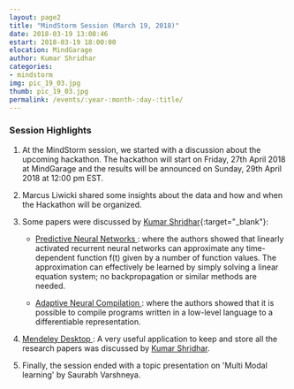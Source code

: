 ```yaml
---
layout: page2
title: "MindStorm Session (March 19, 2018)"
date: 2018-03-19 13:08:46
estart: 2018-03-19 18:00:00
elocation: MindGarage
author: Kumar Shridhar
categories:
- mindstorm
img: pic_19_03.jpg
thumb: pic_19_03.jpg
permalink: /events/:year-:month-:day-:title/
---
```


### Session Highlights

1. At the MindStorm session, we started with a discussion about the upcoming hackathon. The hackathon will start on Friday, 27th April 2018 at MindGarage and the results will be announced on Sunday, 29th April 2018 at 12:00 pm EST.

2.  Marcus Liwicki shared some insights about the data and how and when the Hackathon will be organized.

3.  Some papers were discussed by [Kumar Shridhar](https://kumar-shridhar.github.io/){:target="_blank"}:

    - <a href="https://arxiv.org/abs/1802.03308" target="_blank">Predictive Neural Networks </a> : where the authors showed that linearly activated recurrent neural networks can approximate any time-dependent function f(t) given by a number of function values. The approximation can effectively be learned by simply solving a linear equation system; no backpropagation or similar methods are needed.

    - <a href="https://arxiv.org/pdf/1605.07969.pdf" target="_blank">Adaptive Neural Compilation </a> : where the authors showed that it is possible to compile programs written in a low-level language to a differentiable representation.

4.  <a href="https://www.mendeley.com/guides/desktop" target="_blank"> Mendeley Desktop </a>: A very useful application to keep and store all the research papers was discussed by <a href="https://kumar-shridhar.github.io/" target="_blank">Kumar Shridhar</a>.

5.  Finally, the session ended with a topic presentation on 'Multi Modal learning' by Saurabh Varshneya.
